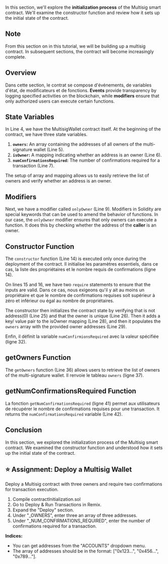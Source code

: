 In this section, we'll explore the **initialization process** of the Multisig smart contract. We'll examine the constructor function and review how it sets up the initial state of the contract.

## Note

From this section on in this tutorial, we will be building up a multisig contract. In subsequent sections, the contract will become increasingly complete.

## Overview

Dans cette section, le contrat se compose d'événements, de variables d'état, de modificateurs et de fonctions. **Events** provide transparency by logging specified activities on the blockchain, while **modifiers** ensure that only authorized users can execute certain functions.

## State Variables

In Line 4, we have the MultisigWallet contract itself. At the beginning of the contract, we have three state variables.

1. **`owners`:** An array containing the addresses of all owners of the multi-signature wallet (Line 5).
2. **`isOwner`:** A mapping indicating whether an address is an owner (Line 6).
3. **`numConfirmationsRequired`:** The number of confirmations required for a transaction (Line 7).

The setup of array and mapping allows us to easily retrieve the list of owners and verify whether an address is an owner.

## Modifiers

Next, we have a modifier called `onlyOwner` (Line 9). Modifiers in Solidity are special keywords that can be used to amend the behavior of functions. In our case, the `onlyOwner` modifier ensures that only owners can execute a function. It does this by checking whether the address of the **caller** is an owner.

## Constructor Function

The `constructor` function (Line 14) is executed only once during the deployment of the contract. Il initialise les paramètres essentiels, dans ce cas, la liste des propriétaires et le nombre requis de confirmations (ligne 14).

On lines 15 and 16, we have two `require` statements to ensure that the inputs are valid. Dans ce cas, nous exigeons qu'il y ait au moins un propriétaire et que le nombre de confirmations requises soit supérieur à zéro et inférieur ou égal au nombre de propriétaires.

The constructor then initializes the contract state by verifying that is not address(0) (Line 25) and that the owner is unique (Line 26).  Then it adds a key/ value pair to the isOwner mapping (Line 28), and then it populates the `owners` array with the provided owner addresses (Line 29).

Enfin, il définit la variable `numConfirmionsRequired` avec la valeur spécifiée (ligne 32).

## getOwners Function

The `getOwners` function (Line 36) allows users to retrieve the list of owners of the multi-signature wallet. Il renvoie le tableau `owners` (ligne 37).

## getNumConfirmationsRequired Function

La fonction `getNumConfirmationsRequired` (ligne 41) permet aux utilisateurs de récupérer le nombre de confirmations requises pour une transaction. It returns the `numConfirmationsRequired` variable (Line 42).

## Conclusion

In this section, we explored the initialization process of the Multisig smart contract. We examined the constructor function and understood how it sets up the initial state of the contract.

## ⭐️ Assignment: Deploy a Multisig Wallet

Deploy a Multisig contract with three owners and require two confirmations for transaction execution.

1. Compile contractInitialization.sol
2. Go to Deploy & Run Transactions in Remix.
3. Expand the "Deploy" section.
4. Under "_OWNERS", enter three an array of three addresses.
5. Under "_NUM_CONFIRMATIONS_REQUIRED", enter the number of confirmations required for a transaction.

**Indices:**

- You can get addresses from the "ACCOUNTS" dropdown menu.
- The array of addresses should be in the format: ["0x123...", "0x456...", "0x789..."].